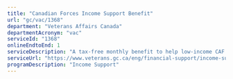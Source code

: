 ```yaml
---
title: "Canadian Forces Income Support Benefit"
url: "gc/vac/1368"
department: "Veterans Affairs Canada"
departmentAcronym: "vac"
serviceId: "1368"
onlineEndtoEnd: 1
serviceDescription: "A tax-free monthly benefit to help low-income CAF Veterans, survivors, and dependent children"
serviceUrl: "https://www.veterans.gc.ca/eng/financial-support/income-support/canadian-forces-income-support"
programDescription: "Income Support"
---
```

